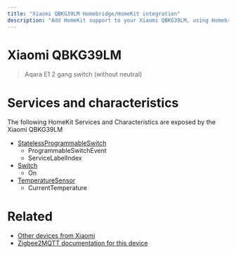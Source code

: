 ```yaml
---
title: "Xiaomi QBKG39LM Homebridge/HomeKit integration"
description: "Add HomeKit support to your Xiaomi QBKG39LM, using Homebridge, Zigbee2MQTT and homebridge-z2m."
---
```

<!---
This file has been GENERATED using src/docgen/docgen.ts
DO NOT EDIT THIS FILE MANUALLY!
-->
# Xiaomi QBKG39LM
> Aqara E1 2 gang switch (without neutral)


# Services and characteristics
The following HomeKit Services and Characteristics are exposed by
the Xiaomi QBKG39LM

* [StatelessProgrammableSwitch](../../action.md)
  * ProgrammableSwitchEvent
  * ServiceLabelIndex
* [Switch](../../switch.md)
  * On
* [TemperatureSensor](../../sensors.md)
  * CurrentTemperature


# Related
* [Other devices from Xiaomi](../index.md#xiaomi)
* [Zigbee2MQTT documentation for this device](https://www.zigbee2mqtt.io/devices/QBKG39LM.html)